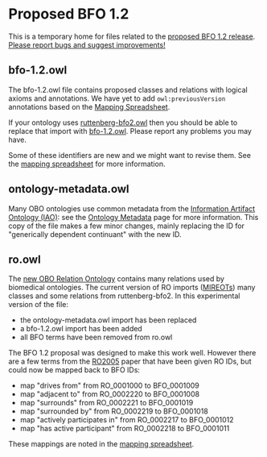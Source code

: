 # Proposed BFO 1.2

This is a temporary home for files related to the [proposed BFO 1.2 release](https://docs.google.com/document/d/1QQsfTtzclBrW7PxMdyRGsaQ7pQZIYVkShgVRP5f4VNo/edit). [Please report bugs and suggest improvements!](https://github.com/ontodev/bfo/issues)

## bfo-1.2.owl

The bfo-1.2.owl file contains proposed classes and relations with logical axioms and annotations. We have yet to add `owl:previousVersion` annotations based on the [Mapping Spreadsheet](https://docs.google.com/spreadsheet/ccc?key=0AnbOUYWIQYUEdF9yb0hlUjhBUGRnVWNTVFJQX0xOUlE).

If your ontology uses [ruttenberg-bfo2.owl](http://purl.obolibrary.org/obo/bfo/2010-05-25/ruttenberg-bfo2.owl) then you should be able to replace that import with [bfo-1.2.owl](https://raw.github.com/ontodev/bfo/master/bfo-1.2.owl). Please report any problems you may have.

Some of these identifiers are new and we might want to revise them. See the [mapping spreadsheet](https://docs.google.com/spreadsheet/ccc?key=0AnbOUYWIQYUEdF9yb0hlUjhBUGRnVWNTVFJQX0xOUlE) for more information.

## ontology-metadata.owl

Many OBO ontologies use common metadata from the [Information Artifact Ontology (IAO)](http://information-artifact-ontology.googlecode.com/): see the [Ontology Metadata](http://code.google.com/p/information-artifact-ontology/wiki/OntologyMetadata) page for more information. This copy of the file makes a few minor changes, mainly replacing the ID for "generically dependent continuant" with the new ID.

## ro.owl

The [new OBO Relation Ontology](http://code.google.com/p/obo-relations/) contains many relations used by biomedical ontologies. The current version of RO imports ([MIREOTs](http://obi-ontology.org/page/MIREOT)) many classes and some relations from ruttenberg-bfo2. In this experimental version of the file:

- the ontology-metadata.owl import has been replaced
- a bfo-1.2.owl import has been added
- all BFO terms have been removed from ro.owl

The BFO 1.2 proposal was designed to make this work well. However there are a few terms from the [RO2005](http://www.obofoundry.org/ro/) paper that have been given RO IDs, but could now be mapped back to BFO IDs:

- map "drives from" from RO_0001000 to BFO_0001009
- map "adjacent to" from RO_0002220 to BFO_0001008
- map "surrounds" from RO_0002221 to BFO_0001019
- map "surrounded by" from RO_0002219 to BFO_0001018
- map "actively participates in" from RO_0002217 to BFO_0001012
- map "has active participant" from RO_0002218 to BFO_0001011

These mappings are noted in the [mapping spreadsheet](https://docs.google.com/spreadsheet/ccc?key=0AnbOUYWIQYUEdF9yb0hlUjhBUGRnVWNTVFJQX0xOUlE).

